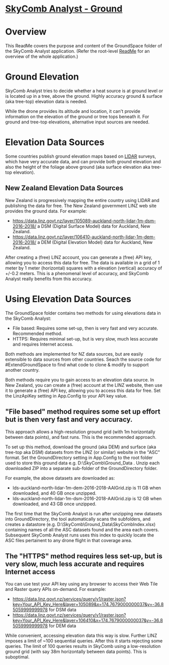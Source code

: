 # [SkyComb Analyst - Ground](https://github.com/PhilipQuirke/SkyCombAnalyst/) 

# Overview
This ReadMe covers the purpose and content of the GroundSpace folder of the SkyComb Analyst application.
(Refer the root-level [ReadMe](./ReadMe.md) for an overview of the whole application.)


# Ground Elevation
SkyComb Analyst tries to decide whether a heat source is at ground level or is located up in a tree, above the ground. 
Highly accuracy ground & surface (aka tree-top) elevation data is needed.

While the drone provides its altitude and location, it can't provide information on the elevation of the ground or 
tree tops beneath it. For ground and tree-top elevations, alternative input sources are needed.


# Elevation Data Sources
Some countries publish ground elevation maps based on [LIDAR](https://en.wikipedia.org/wiki/Lidar) surveys, which have very 
accurate data, and can provide both ground elevation and also the height of the foliage above ground (aka surface elevation 
aka tree-top elevation). 

## New Zealand Elevation Data Sources
New Zealand is progressively mapping the entire country using LIDAR and publishing the data for free.
The New Zealand government LINZ web site provides the ground data. For example:
- https://data.linz.govt.nz/layer/105089-auckland-north-lidar-1m-dsm-2016-2018/ a DSM (Digital Surface Model) data for Auckland, New Zealand.
- https://data.linz.govt.nz/layer/106410-auckland-north-lidar-1m-dem-2016-2018/ a DEM (Digital Elevation Model) data for Auckland, New Zealand.

After creating a (free) LINZ account, you can generate a (free) API key, allowing you to access this data for free.
The data is available in a grid of 1 meter by 1 meter (horizontal) squares with a elevation (vertical) accuracy of +/-0.2 meters.
This is a phenomenal level of accuracy, and SkyComb Analyst really benefits from this accuracy.


# Using Elevation Data Sources
The GroundSpace folder contains two methods for using elevations data in the SkyComb Analyst:
- File based: Requires some set-up, then is very fast and very accurate. Recommended method.
- HTTPS: Requires minimal set-up, but is very slow, much less accurate and requires Internet access. 

Both methods are implemented for NZ data sources, but are easily extensible to data sources from other countries.
Seach the source code for #ExtendGroundSpace to find what code to clone & modify to support another country.

Both methods require you to gain access to an elevation data source. 
In New Zealand, you can create a (free) account at the LINZ website, then use it to generate a (free) API key, 
allowing you to access this data for free. Set the LinzApiKey setting in App.Config to your API key value.

## "File based" method requires some set up effort but is then very fast and very accuracy.
This approach allows a high-resolution ground grid (with 1m horizontally between data points), and fast runs. 
This is the recommended approach. 

To set up this method, download the ground (aka DEM) and surface (aka tree-top aka DSM) datasets from the LINZ (or similar) 
website in the "ASC" format. Set the GroundDirectory setting in App.Config to the root folder used to store this ground 
data e.g. D:\SkyComb\Ground_Data . Unzip each downloaded ZIP into a separate sub-folder of the GroundDirectory folder.

For example, the above datasets are downloaded as:
- lds-auckland-north-lidar-1m-dem-2016-2018-AAIGrid.zip is 11 GB when downloaded, and 40 GB once unzipped. 
- lds-auckland-north-lidar-1m-dsm-2016-2018-AAIGrid.zip is 12 GB when downloaded, and 43 GB once unzipped. 

The first time that the SkyComb Analyst is run after unzipping new datasets into GroundDirectory, the tool automatically scans the subfolders, 
and creates a datastore (e.g. D:\SkyComb\Ground_Data\SkyCombIndex.xlsx) containing names of all the ASC datasets found and the area each covers. 
Subsequent SkyComb Analyst runs uses this index to quickly locate the ASC files pertainent to any drone flight in that coverage area.


## The "HTTPS" method requires less set-up, but is very slow, much less accurate and requires Internet access
You can use test your API key using any browser to access their Web Tile and Raster query APIs on-demand. For example:
- https://data.linz.govt.nz/services/query/v1/raster.json?key=Your_API_Key_Here&layer=105089&x=174.7679000000037&y=-36.85059999999978 for DSM data
- https://data.linz.govt.nz/services/query/v1/raster.json?key=Your_API_Key_Here&layer=106410&x=174.7679000000037&y=-36.85059999999978 for DEM data

While convenient, accessing elevation data this way is slow. Further LINZ imposes a limit of ~100 sequential queries. 
After this it starts rejecting some queries. The limit of 100 queries results in SkyComb using a low-resolution ground 
grid (with say 38m horizontally between data points). This is suboptimal. 
